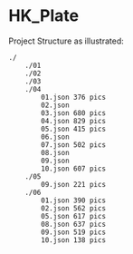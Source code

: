 # HK_Plate

Project Structure as illustrated:

    ./
        ./01
        ./02
        ./03
        ./04
            01.json 376 pics
            02.json
            03.json 680 pics
            04.json 829 pics
            05.json 415 pics
            06.json
            07.json 502 pics
            08.json
            09.json
            10.json 607 pics
        ./05
            09.json 221 pics
        ./06
            01.json 390 pics
            02.json 562 pics
            05.json 617 pics
            08.json 637 pics
            09.json 519 pics
            10.json 138 pics

